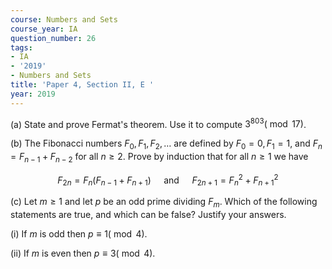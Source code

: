 ```yaml
---
course: Numbers and Sets
course_year: IA
question_number: 26
tags:
- IA
- '2019'
- Numbers and Sets
title: 'Paper 4, Section II, E '
year: 2019
---
```




(a) State and prove Fermat's theorem. Use it to compute $3^{803}(\bmod 17)$.

(b) The Fibonacci numbers $F_{0}, F_{1}, F_{2}, \ldots$ are defined by $F_{0}=0, F_{1}=1$, and $F_{n}=F_{n-1}+F_{n-2}$ for all $n \geqslant 2$. Prove by induction that for all $n \geqslant 1$ we have

$$F_{2 n}=F_{n}\left(F_{n-1}+F_{n+1}\right) \quad \text { and } \quad F_{2 n+1}=F_{n}^{2}+F_{n+1}^{2}$$

(c) Let $m \geqslant 1$ and let $p$ be an odd prime dividing $F_{m}$. Which of the following statements are true, and which can be false? Justify your answers.

(i) If $m$ is odd then $p \equiv 1(\bmod 4)$.

(ii) If $m$ is even then $p \equiv 3(\bmod 4)$.